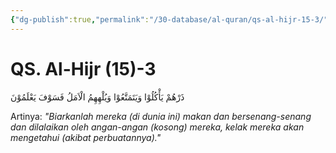```yaml
---
{"dg-publish":true,"permalink":"/30-database/al-quran/qs-al-hijr-15-3/"}
---
```



# QS. Al-Hijr (15)-3
ذَرْهُمْ يَأْكُلُوْا وَيَتَمَتَّعُوْا وَيُلْهِهِمُ الْاَمَلُ فَسَوْفَ يَعْلَمُوْنَ 

Artinya: *"Biarkanlah mereka (di dunia ini) makan dan bersenang-senang dan dilalaikan oleh angan-angan (kosong) mereka, kelak mereka akan mengetahui (akibat perbuatannya)."*
